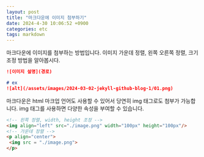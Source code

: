 ```yaml
---
layout: post
title: "마크다운에 이미지 첨부하기"
date: 2024-4-30 10:06:52 +0900
categories: etc
tags: markdown
---
```


마크다운에 이미지를 첨부하는 방법입니다. 이미지 가운데 정렬, 왼쪽 오른쪽 정렬, 크기조정 방법을 알아봅시다.

```markdown
![이미지 설명](경로)

# ex
![alt](/assets/images/2024-03-02-jekyll-github-blog-1/01.png)
```

마크다운은 html 마크업 언어도 사용할 수 있어서 당연히 img 태그로도 첨부가 가능합니다.
img 태그를 사용하면 다양한 속성을 부여할 수 있습니다.
```html
<!-- 왼쪽 정렬, width, height 조정 -->
<img align="left" src="./image.png" width="100px" height="100px"/>
<!-- 가운데 정렬 -->
<p align="center">
 <img src = "./image.png">
</p>
```
